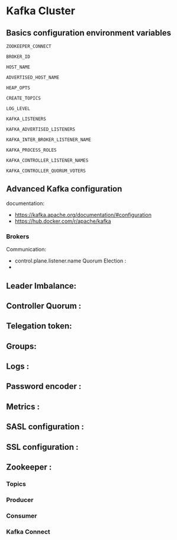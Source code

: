 # Kafka Cluster

## Basics configuration environment variables
```
ZOOKEEPER_CONNECT

BROKER_ID

HOST_NAME

ADVERTISED_HOST_NAME

HEAP_OPTS

CREATE_TOPICS

LOG_LEVEL

KAFKA_LISTENERS

KAFKA_ADVERTISED_LISTENERS

KAFKA_INTER_BROKER_LISTENER_NAME

KAFKA_PROCESS_ROLES

KAFKA_CONTROLLER_LISTENER_NAMES

KAFKA_CONTROLLER_QUORUM_VOTERS
```

## Advanced Kafka configuration

documentation: 
- https://kafka.apache.org/documentation/#configuration
- https://hub.docker.com/r/apache/kafka
### Brokers
Communication:
- control.plane.listener.name
Quorum Election :
- 
Leader Imbalance:
- 
Controller Quorum : 
- 
Telegation token: 
- 
Groups:
- 
Logs :
- 
Password encoder : 
- 
Metrics : 
- 
SASL configuration :
- 
SSL configuration : 
- 
Zookeeper : 
- 

### Topics

### Producer

### Consumer

### Kafka Connect

